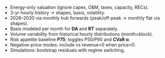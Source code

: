 - Energy-only valuation (ignore capex, O&M, taxes, capacity, RECs).
- 3-yr hourly history → shapes, basis, volatility.
- 2026–2030 via monthly hub forwards (peak/off-peak → monthly flat via shapes).
- Basis modeled per month for **DA** and **RT** separately.
- Volume variability from historical hourly distributions (month×block).
- Risk appetite baseline **P75**; toggles P50/P90 and **CVaR α**.
- Negative-price modes: include vs revenue=0 when price<0.
- Simulations: bootstrap residuals with regime switching.
